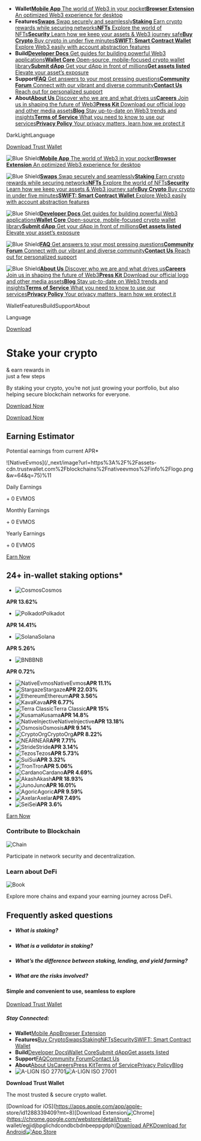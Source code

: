   * **Wallet**[**Mobile App** The world of Web3 in your pocket](/download)[**Browser Extension** An optimized Web3 experience for desktop](/browser-extension)
  * **Features**[**Swaps** Swap securely and seamlessly](/swap)[**Staking** Earn crypto rewards while securing networks](/staking)[**NFTs** Explore the world of NFTs](/nft)[**Security** Learn how we keep your assets & Web3 journey safe](/security)[**Buy Crypto** Buy crypto in under five minutes](/buy-crypto)[**SWIFT: Smart Contract Wallet** Explore Web3 easily with account abstraction features](/swift)
  * **Build**[**Developer Docs** Get guides for building powerful Web3 applications](https://developer.trustwallet.com/developer/)[**Wallet Core** Open-source, mobile-focused crypto wallet library](https://developer.trustwallet.com/developer/wallet-core)[**Submit dApp** Get your dApp in front of millions](https://developer.trustwallet.com/developer/listing-new-dapps)[**Get assets listed** Elevate your asset’s exposure](https://developer.trustwallet.com/developer/listing-new-assets)
  * **Support**[**FAQ** Get answers to your most pressing questions](https://community.trustwallet.com/c/helpcenter/8)[**Community Forum** Connect with our vibrant and diverse community](https://community.trustwallet.com/)[**Contact Us** Reach out for personalized support](https://support.trustwallet.com/en/support/home)
  * **About**[**About Us** Discover who we are and what drives us](/about-us)[**Careers** Join us in shaping the future of Web3](/careers)[**Press Kit** Download our official logo and other media assets](/press)[**Blog** Stay up-to-date on Web3 trends and insights](/blog)[**Terms of Service** What you need to know to use our services](/terms-of-service)[**Privacy Policy** Your privacy matters, learn how we protect it](/privacy-policy)

DarkLightLanguage

[Download Trust Wallet](/download)

[](/)

![Blue Shield](/_next/static/media/raw.4edbb099.svg)[**Mobile App** The world
of Web3 in your pocket](/download)[**Browser Extension** An optimized Web3
experience for desktop](/browser-extension)

![Blue Shield](/_next/static/media/raw.e7c57d68.svg)[**Swaps** Swap securely
and seamlessly](/swap)[**Staking** Earn crypto rewards while securing
networks](/staking)[**NFTs** Explore the world of NFTs](/nft)[**Security**
Learn how we keep your assets & Web3 journey safe](/security)[**Buy Crypto**
Buy crypto in under five minutes](/buy-crypto)[**SWIFT: Smart Contract
Wallet** Explore Web3 easily with account abstraction features](/swift)

![Blue Shield](/_next/static/media/raw.b373ab3f.svg)[**Developer Docs** Get
guides for building powerful Web3
applications](https://developer.trustwallet.com/developer/)[**Wallet Core**
Open-source, mobile-focused crypto wallet
library](https://developer.trustwallet.com/developer/wallet-core)[**Submit
dApp** Get your dApp in front of
millions](https://developer.trustwallet.com/developer/listing-new-dapps)[**Get
assets listed** Elevate your asset’s
exposure](https://developer.trustwallet.com/developer/listing-new-assets)

![Blue Shield](/_next/static/media/raw.1211abf0.svg)[**FAQ** Get answers to
your most pressing
questions](https://community.trustwallet.com/c/helpcenter/8)[**Community
Forum** Connect with our vibrant and diverse
community](https://community.trustwallet.com/)[**Contact Us** Reach out for
personalized support](https://support.trustwallet.com/en/support/home)

![Blue Shield](/_next/static/media/raw.9a6dd06f.svg)[**About Us** Discover who
we are and what drives us](/about-us)[**Careers** Join us in shaping the
future of Web3](/careers)[**Press Kit** Download our official logo and other
media assets](/press)[**Blog** Stay up-to-date on Web3 trends and
insights](/blog)[**Terms of Service** What you need to know to use our
services](/terms-of-service)[**Privacy Policy** Your privacy matters, learn
how we protect it](/privacy-policy)

[](/)

WalletFeaturesBuildSupportAbout

Language

[Download](/download)

# Stake your crypto  
& earn rewards in  
just a few steps

By staking your crypto, you’re not just growing your portfolio, but also
helping secure blockchain networks for everyone.

[Download Now](/download)

[Download Now](/download)

## Earning Estimator

Potential earnings from current APR*

![NativeEvmos](/_next/image?url=https%3A%2F%2Fassets-
cdn.trustwallet.com%2Fblockchains%2Fnativeevmos%2Finfo%2Flogo.png&w=64&q=75)%11

Daily Earnings

\+ 0 EVMOS

Monthly Earnings

\+ 0 EVMOS

Yearly Earnings

\+ 0 EVMOS

[Earn Now](/download)

## 24+ in-wallet staking options*

  * ![Cosmos](/_next/image?url=https%3A%2F%2Fassets-cdn.trustwallet.com%2Fblockchains%2Fcosmos%2Finfo%2Flogo.png&w=128&q=75)Cosmos

**APR 13.62%**

  * ![Polkadot](/_next/image?url=https%3A%2F%2Fassets-cdn.trustwallet.com%2Fblockchains%2Fpolkadot%2Finfo%2Flogo.png&w=128&q=75)Polkadot

**APR 14.41%**

  * ![Solana](/_next/image?url=https%3A%2F%2Fassets-cdn.trustwallet.com%2Fblockchains%2Fsolana%2Finfo%2Flogo.png&w=128&q=75)Solana

**APR 5.26%**

  * ![BNB](/_next/image?url=https%3A%2F%2Fassets-cdn.trustwallet.com%2Fblockchains%2Fbinance%2Finfo%2Flogo.png&w=128&q=75)BNB

**APR 0.72%**

  * ![NativeEvmos](/_next/image?url=https%3A%2F%2Fassets-cdn.trustwallet.com%2Fblockchains%2Fnativeevmos%2Finfo%2Flogo.png&w=128&q=75)NativeEvmos**APR 11.1%**
  * ![Stargaze](/_next/image?url=https%3A%2F%2Fassets-cdn.trustwallet.com%2Fblockchains%2Fstargaze%2Finfo%2Flogo.png&w=128&q=75)Stargaze**APR 22.03%**
  * ![Ethereum](/_next/image?url=https%3A%2F%2Fassets-cdn.trustwallet.com%2Fblockchains%2Fethereum%2Finfo%2Flogo.png&w=128&q=75)Ethereum**APR 3.56%**
  * ![Kava](/_next/image?url=https%3A%2F%2Fassets-cdn.trustwallet.com%2Fblockchains%2Fkava%2Finfo%2Flogo.png&w=128&q=75)Kava**APR 6.77%**
  * ![Terra Classic](/_next/image?url=https%3A%2F%2Fassets-cdn.trustwallet.com%2Fblockchains%2Fterra%2Finfo%2Flogo.png&w=128&q=75)Terra Classic**APR 15%**
  * ![Kusama](/_next/image?url=https%3A%2F%2Fassets-cdn.trustwallet.com%2Fblockchains%2Fkusama%2Finfo%2Flogo.png&w=128&q=75)Kusama**APR 14.8%**
  * ![NativeInjective](/_next/image?url=https%3A%2F%2Fassets-cdn.trustwallet.com%2Fblockchains%2Fnativeinjective%2Finfo%2Flogo.png&w=128&q=75)NativeInjective**APR 13.18%**
  * ![Osmosis](/_next/image?url=https%3A%2F%2Fassets-cdn.trustwallet.com%2Fblockchains%2Fosmosis%2Finfo%2Flogo.png&w=128&q=75)Osmosis**APR 9.14%**
  * ![CryptoOrg](/_next/image?url=https%3A%2F%2Fassets-cdn.trustwallet.com%2Fblockchains%2Fcryptoorg%2Finfo%2Flogo.png&w=128&q=75)CryptoOrg**APR 8.22%**
  * ![NEAR](/_next/image?url=https%3A%2F%2Fassets-cdn.trustwallet.com%2Fblockchains%2Fnear%2Finfo%2Flogo.png&w=128&q=75)NEAR**APR 7.71%**
  * ![Stride](/_next/image?url=https%3A%2F%2Fassets-cdn.trustwallet.com%2Fblockchains%2Fstride%2Finfo%2Flogo.png&w=128&q=75)Stride**APR 3.14%**
  * ![Tezos](/_next/image?url=https%3A%2F%2Fassets-cdn.trustwallet.com%2Fblockchains%2Ftezos%2Finfo%2Flogo.png&w=128&q=75)Tezos**APR 5.73%**
  * ![Sui](/_next/image?url=https%3A%2F%2Fassets-cdn.trustwallet.com%2Fblockchains%2Fsui%2Finfo%2Flogo.png&w=128&q=75)Sui**APR 3.32%**
  * ![Tron](/_next/image?url=https%3A%2F%2Fassets-cdn.trustwallet.com%2Fblockchains%2Ftron%2Finfo%2Flogo.png&w=128&q=75)Tron**APR 5.06%**
  * ![Cardano](/_next/image?url=https%3A%2F%2Fassets-cdn.trustwallet.com%2Fblockchains%2Fcardano%2Finfo%2Flogo.png&w=128&q=75)Cardano**APR 4.69%**
  * ![Akash](/_next/image?url=https%3A%2F%2Fassets-cdn.trustwallet.com%2Fblockchains%2Fakash%2Finfo%2Flogo.png&w=128&q=75)Akash**APR 18.93%**
  * ![Juno](/_next/image?url=https%3A%2F%2Fassets-cdn.trustwallet.com%2Fblockchains%2Fjuno%2Finfo%2Flogo.png&w=128&q=75)Juno**APR 16.01%**
  * ![Agoric](/_next/image?url=https%3A%2F%2Fassets-cdn.trustwallet.com%2Fblockchains%2Fagoric%2Finfo%2Flogo.png&w=128&q=75)Agoric**APR 9.59%**
  * ![Axelar](/_next/image?url=https%3A%2F%2Fassets-cdn.trustwallet.com%2Fblockchains%2Faxelar%2Finfo%2Flogo.png&w=128&q=75)Axelar**APR 7.49%**
  * ![Sei](/_next/image?url=https%3A%2F%2Fassets-cdn.trustwallet.com%2Fblockchains%2Fsei%2Finfo%2Flogo.png&w=128&q=75)Sei**APR 3.6%**

[Earn Now](/download)

### Contribute to Blockchain

![Chain](/_next/static/media/raw.5f3a9181.svg)

Participate in network security and decentralization.

### Learn about DeFi

![Book](/_next/static/media/raw.ef5ecf3d.svg)

Explore more chains and expand your earning journey across DeFi.

## Frequently asked questions

  * ##### What is staking?

  * ##### What is a validator in staking?

  * ##### What’s the difference between staking, lending, and yield farming?

  * ##### What are the risks involved?

#### Simple and convenient to use, seamless to explore

[Download Trust Wallet](/download)

##### Stay Connected:

[](https://facebook.com/trustwalletapp)[](https://github.com/trustwallet)[](https://instagram.com/trustwallet)[](https://twitter.com/trustwallet)[](https://discord.gg/trustwallet)[](https://reddit.com/r/trustapp)[](https://t.me/trustwallet)

  * **Wallet**[Mobile App](/download)[Browser Extension](/browser-extension)
  * **Features**[Buy Crypto](/buy-crypto)[Swaps](/swap)[Staking](/staking)[NFTs](/nft)[Security](/security)[SWIFT: Smart Contract Wallet](/swift)
  * **Build**[Developer Docs](https://developer.trustwallet.com/developer/)[Wallet Core](https://developer.trustwallet.com/developer/wallet-core)[Submit dApp](https://developer.trustwallet.com/developer/listing-new-dapps)[Get assets listed](https://developer.trustwallet.com/developer/listing-new-assets)
  * **Support**[FAQ](https://community.trustwallet.com/c/helpcenter/8)[Community Forum](https://community.trustwallet.com/)[Contact Us](https://support.trustwallet.com/en/support/home)
  * **About**[About Us](/about-us)[Careers](/careers)[Press Kit](/press)[Terms of Service](/terms-of-service)[Privacy Policy](/privacy-policy)[Blog](/blog)
  * ![A-LIGN ISO 27701](/_next/static/media/image.8354ab2c.svg)![A-LIGN ISO 27001](/_next/static/media/image.7f0b3bc9.svg)

**Download Trust Wallet**

The most trusted & secure crypto wallet.

[Download for iOS](https://apps.apple.com/app/apple-
store/id1288339409?mt=8)[Download
Extension![Chrome](/_next/static/media/raw.7dd85797.svg)](https://chrome.google.com/webstore/detail/trust-
wallet/egjidjbpglichdcondbcbdnbeeppgdph)[Download APK](/download/apk)[Download
for Android![App
Store](/_next/image?url=%2F_next%2Fstatic%2Fmedia%2Fimage.5ee64b2e.png&w=256&q=75)](https://play.google.com/store/apps/details?id=com.wallet.crypto.trustapp)

